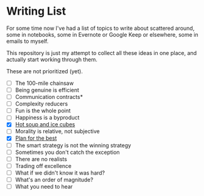 Writing List
============

For some time now I've had a list of topics to write about scattered around,
some in notebooks, some in Evernote or Google Keep or elsewhere, some in emails
to myself.

This repository is just my attempt to collect all these ideas in one place, and
actually start working through them.

These are not prioritized (yet).

- [ ] The 100-mile chainsaw
- [ ] Being genuine is efficient
- [ ] Communication contracts*
- [ ] Complexity reducers
- [ ] Fun is the whole point
- [ ] Happiness is a byproduct
- [x] [Hot soup and ice cubes][2]
- [ ] Morality is relative, not subjective
- [x] [Plan for the best][1]
- [ ] The smart strategy is not the winning strategy
- [ ] Sometimes you don't catch the exception
- [ ] There are no realists
- [ ] Trading off excellence
- [ ] What if we didn't know it was hard?
- [ ] What's an order of magnitude?
- [ ] What you need to hear

[1]: https://philosopherdeveloper.com/posts/plan-for-the-best.html
[2]: https://philosopherdeveloper.com/posts/ice-cubes-and-hot-soup.html
